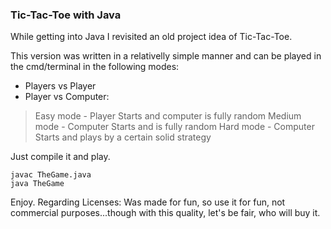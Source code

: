 ### Tic-Tac-Toe with Java

While getting into Java I revisited an old project idea of Tic-Tac-Toe.

This version was written in a relativelly simple manner and can be played in the cmd/terminal in the following modes:

* Players vs Player
* Player vs Computer:
> Easy mode - Player Starts and computer is fully random
> Medium mode - Computer Starts and is fully random
> Hard mode - Computer Starts and plays by a certain solid strategy

Just compile it and play.
```
javac TheGame.java
java TheGame
```

Enjoy.
Regarding Licenses:
Was made for fun, so use it for fun, not commercial purposes...though with this quality, let's be fair, who will buy it.
